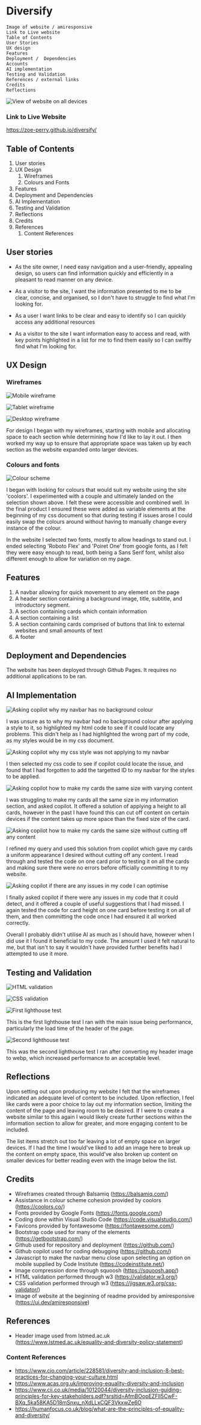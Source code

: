# Diversify
    Image of website / amiresponsive
    Link to Live website
    Table of Contents
    User Stories
    UX design
    Features
    Deployment /  Dependencies
    Accounts
    AI implementation
    Testing and Validation
    References / external links
    Credits
    Reflections

![View of website on all devices](./assets/readme-assets/amiresponsive.PNG)

### Link to Live Website
https://zoe-perry.github.io/diversify/

## Table of Contents

1. User stories
2. UX Design
    1. Wireframes
    2. Colours and Fonts
3. Features
4. Deployment and Dependencies
5. AI Implementation
6. Testing and Validation
7. Reflections
8. Credits
9. References
    1. Content References

## User stories

- As the site owner, I need easy navigation and a user-friendly, appealing design, so users can find information quickly and efficiently in a pleasant to read manner on any device.

- As a visitor to the site, I want the information presented to me to be clear, concise, and organised, so I don't have to struggle to find what I'm looking for.

- As a user I want links to be clear and easy to identify so I can quickly access any additional resources

- As a visitor to the site I want information easy to access and read, with key points highlighted in a list for me to find them easily so I can swiftly find what I'm looking for.

## UX Design
### Wireframes
![Mobile wireframe](./assets/readme-assets/mobile-wf.PNG)

![Tablet wireframe](./assets/readme-assets/tablet-wf.PNG)

![Desktop wireframe](./assets/readme-assets/desktop-wf.PNG)

For design I began with my wireframes, starting with mobile and allocating space to each section while determining how I'd like to lay it out. I then worked my way up to ensure that appropriate space was taken up by each section as the website expanded onto larger devices.

### Colours and fonts
![Colour scheme](./assets/readme-assets/colour-scheme.PNG)

I began with looking for colours that would suit my website using the site 'coolors'. I experimented with a couple and ultimately landed on the selection shown above. I felt these were accessible and combined well. In the final product I ensured these were added as variable elements at the beginning of my css document so that during testing if issues arose I could easily swap the colours around without having to manually change every instance of the colour.

In the website I selected two fonts, mostly to allow headings to stand out. I ended selecting 'Roboto Flex' and 'Poiret One' from google fonts, as I felt they were easy enough to read, both being a Sans Serif font, whilst also different enough to allow for variation on my page.

## Features

1. A navbar allowing for quick movement to any element on the page
2. A header section containing a background image, title, subtitle, and introductory segment.
3. A section containing cards which contain information
4. A section containing a list
5. A section containing cards comprised of buttons that link to external websites and small amounts of text
6. A footer

## Deployment and Dependencies

The website has been deployed through Github Pages. It requires no additional applications to be ran.

## AI Implementation

![Asking copilot why my navbar has no background colour](./assets/readme-assets/ai-1.PNG)

I was unsure as to why my navbar had no background colour after applying a style to it, so highlighted my html code to see if it could locate any problems. This didn't help as I had highlighted the wrong part of my code, as my styles would be in my css document.

![Asking copilot why my css style was not applying to my navbar](./assets/readme-assets/ai-2.PNG)

I then selected my css code to see if copilot could locate the issue, and found that I had forgotten to add the targetted ID to my navbar for the styles to be applied.

![Asking copilot how to make my cards the same size with varying content](./assets/readme-assets/ai-3.PNG)

I was struggling to make my cards all the same size in my information section, and asked copilot. It offered a solution of applying a height to all cards, however in the past I have found this can cut off content on certain devices if the content takes up more space than the fixed size of the card.

![Asking copilot how to make my cards the same size without cutting off any content](./assets/readme-assets/ai-4.PNG)

I refined my query and used this solution from copilot which gave my cards a uniform appearance I desired without cutting off any content. I read through and tested the code on one card prior to testing it on all the cards and making sure there were no errors before officially committing it to my website.

![Asking copilot if there are any issues in my code I can optimise](./assets/readme-assets/ai-5.PNG)

I finally asked copilot if there were any issues in my code that it could detect, and it offered a couple of useful suggestions that I had missed. I again tested the code for card height on one card before testing it on all of them, and then committing the code once I had ensured it all worked correctly.

Overall I probably didn't utilise AI as much as I should have, however when I did use it I found it beneficial to my code. The amount I used it felt natural to me, but that isn't to say it wouldn't have provided further benefits had I attempted to use it more.


## Testing and Validation

![HTML validation](./assets/readme-assets/html-validation.PNG)

![CSS validation](./assets/readme-assets/css-validation.PNG)

![First lighthouse test](./assets/readme-assets/lighthouse-1.PNG)

This is the first lighthouse test I ran with the main issue being performance, particularly the load time of the header of the page.

![Second lighthouse test](./assets/readme-assets/lighthouse-2.PNG)

This was the second lighthouse test I ran after converting my header image to webp, which increased performance to an acceptable level.

## Reflections

Upon setting out upon producing my website I felt that the wireframes indicated an adequate level of content to be included. Upon reflection, I feel like cards were a poor choice to lay out my information section, limiting the content of the page and leaving room to be desired. If I were to create a website similar to this again I would likely create further sections within the information section to allow for greater, and more engaging content to be included.

The list items stretch out too far leaving a lot of empty space on larger devices. If I had the time I would've liked to add an image here to break up the content on empty space, this would've also broken up content on smaller devices for better reading even with the image below the list.

## Credits
 
- Wireframes created through Balsamiq (https://balsamiq.com/)
- Assistance in colour scheme cohesion provided by coolors (https://coolors.co/)
- Fonts provided by Google Fonts (https://fonts.google.com/)
- Coding done within Visual Studio Code (https://code.visualstudio.com/)
- Favicons provided by fontawesome (https://fontawesome.com/)
- Bootstrap code used for many of the elements (https://getbootstrap.com/)
- Github used for repository and deployment (https://github.com/)
- Github copilot used for coding debugging (https://github.com/)
- Javascript to make the navbar menu close upon selecting an option on mobile supplied by Code Institute (https://codeinstitute.net/)
- Image compression done through squoosh (https://squoosh.app/)
- HTML validation performed through w3 (https://validator.w3.org/)
- CSS validation performed through w3 (https://jigsaw.w3.org/css-validator/)
- Image of website at the beginning of readme provided by amiresponsive (https://ui.dev/amiresponsive)

## References

- Header image used from Istmed.ac.uk (https://www.lstmed.ac.uk/equality-and-diversity-policy-statement)

### Content References

- https://www.cio.com/article/228581/diversity-and-inclusion-8-best-practices-for-changing-your-culture.html
- https://www.acas.org.uk/improving-equality-diversity-and-inclusion
- https://www.cii.co.uk/media/10120044/diversity-inclusion-guiding-principles-for-key-stakeholders.pdf?srsltid=AfmBOopEZFlI5CwF-BXq_5ka58KA5D18mSnxu_nXdLLxCQF3VkxwZe6O
- https://humanfocus.co.uk/blog/what-are-the-principles-of-equality-and-diversity/
